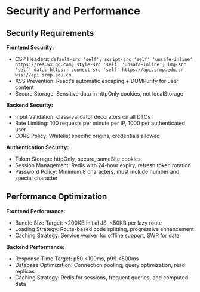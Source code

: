 # Security and Performance

## Security Requirements

**Frontend Security:**
- CSP Headers: `default-src 'self'; script-src 'self' 'unsafe-inline' https://res.wx.qq.com; style-src 'self' 'unsafe-inline'; img-src 'self' data: https:; connect-src 'self' https://api.srmp.edu.cn wss://api.srmp.edu.cn`
- XSS Prevention: React's automatic escaping + DOMPurify for user content
- Secure Storage: Sensitive data in httpOnly cookies, not localStorage

**Backend Security:**
- Input Validation: class-validator decorators on all DTOs
- Rate Limiting: 100 requests per minute per IP, 1000 per authenticated user
- CORS Policy: Whitelist specific origins, credentials allowed

**Authentication Security:**
- Token Storage: httpOnly, secure, sameSite cookies
- Session Management: Redis with 24-hour expiry, refresh token rotation
- Password Policy: Minimum 8 characters, must include number and special character

## Performance Optimization

**Frontend Performance:**
- Bundle Size Target: <200KB initial JS, <50KB per lazy route
- Loading Strategy: Route-based code splitting, progressive enhancement
- Caching Strategy: Service worker for offline support, SWR for data

**Backend Performance:**
- Response Time Target: p50 <100ms, p99 <500ms
- Database Optimization: Connection pooling, query optimization, read replicas
- Caching Strategy: Redis for sessions, frequent queries, and computed data
